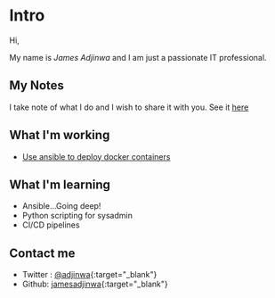 # Intro

Hi,

My name is *James Adjinwa* and I am just a passionate IT professional.

## My Notes

I take note of what I do and I wish to share it with you. See it [here](notes/index)

## What I'm working

- [Use ansible to deploy docker containers](projects/ansible2docker)

## What I'm learning

- Ansible...Going deep!
- Python scripting for sysadmin
- CI/CD pipelines

## Contact me

- Twitter : [@adjinwa](https://twitter.com/adjinwa){:target="_blank"}
- Github: [jamesadjinwa](https://github.com/jamesadjinwa){:target="_blank"}
